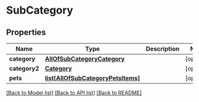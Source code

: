 # SubCategory

## Properties
Name | Type | Description | Notes
------------ | ------------- | ------------- | -------------
**category** | [**AllOfSubCategoryCategory**](AllOfSubCategoryCategory.md) |  | [optional] 
**category2** | [**Category**](Category.md) |  | [optional] 
**pets** | [**list[AllOfSubCategoryPetsItems]**](Object.md) |  | [optional] 

[[Back to Model list]](../README.md#documentation-for-models) [[Back to API list]](../README.md#documentation-for-api-endpoints) [[Back to README]](../README.md)

